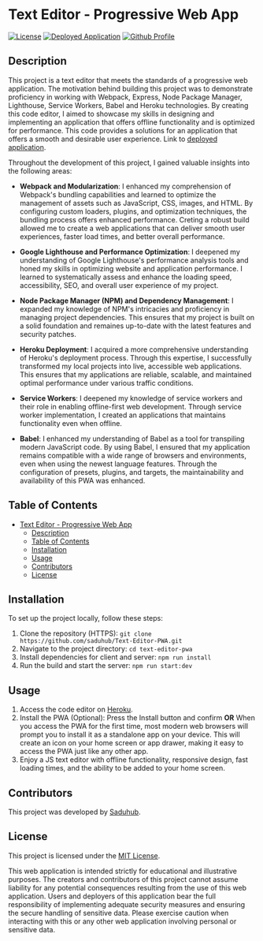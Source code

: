 # Text Editor - Progressive Web App
[![License](https://img.shields.io/badge/License-MIT-green.svg)](https://opensource.org/license/mit/)
[![Deployed Application](https://img.shields.io/badge/Heroku-Deployed_Application-purple?logo=heroku)](https://jate-js-793743c34898.herokuapp.com/)
[![Github Profile](https://img.shields.io/badge/GitHub-Saduhub-blue?logo=github)](https://github.com/saduhub)

## Description

This project is a text editor that meets the standards of a progressive web application. The motivation behind building this project was to demonstrate proficiency in working with Webpack, Express, Node Package Manager, Lighthouse, Service Workers, Babel and Heroku technologies. By creating this code editor, I aimed to showcase my skills in designing and implementing an application that offers offline functionality and is optimized for performance. This code provides a solutions for an application that offers a smooth and desirable user experience. Link to [deployed application](https://jate-js-793743c34898.herokuapp.com/).

Throughout the development of this project, I gained valuable insights into the following areas:

- **Webpack and Modularization**: I enhanced my comprehension of Webpack's bundling capabilities and learned to optimize the management of assets such as JavaScript, CSS, images, and HTML. By configuring custom loaders, plugins, and optimization techniques, the bundling process offers enhanced performance. Creting a robust build allowed me to create a web applications that can deliver smooth user experiences, faster load times, and better overall performance.
  
- **Google Lighthouse and Performance Optimization**: I deepened my understanding of Google Lighthouse's performance analysis tools and honed my skills in optimizing website and application performance. I learned to systematically assess and enhance the loading speed, accessibility, SEO, and overall user experience of my project. 
  
- **Node Package Manager (NPM) and Dependency Management**: I expanded my knowledge of NPM's intricacies and proficiency in managing project dependencies. This ensures that my project is built on a solid foundation and remaines up-to-date with the latest features and security patches.
  
- **Heroku Deployment**: I acquired a more comprehensive understanding of Heroku's deployment process. Through this expertise, I successfully transformed my local projects into live, accessible web applications. This ensures that my applications are reliable, scalable, and maintained optimal performance under various traffic conditions.
  
- **Service Workers**: I deepened my knowledge of service workers and their role in enabling offline-first web development. Through service worker implementation, I created an applications that maintains functionality even when offline. 
  
- **Babel**: I enhanced my understanding of Babel as a tool for transpiling modern JavaScript code. By using Babel, I ensured that my application remains compatible with a wide range of browsers and environments, even when using the newest language features. Through the configuration of presets, plugins, and targets, the maintainability and availability of this PWA was enhanced.

## Table of Contents

- [Text Editor - Progressive Web App](#text-editor---progressive-web-app)
  - [Description](#description)
  - [Table of Contents](#table-of-contents)
  - [Installation](#installation)
  - [Usage](#usage)
  - [Contributors](#contributors)
  - [License](#license)

## Installation

To set up the project locally, follow these steps:

1. Clone the repository (HTTPS): `git clone https://github.com/saduhub/Text-Editor-PWA.git`
2. Navigate to the project directory: `cd text-editor-pwa`
3. Install dependencies for client and server: `npm run install`
4. Run the build and start the server: `npm run start:dev`

## Usage

1. Access the code editor on [Heroku](https://jate-js-793743c34898.herokuapp.com/).
2. Install the PWA (Optional): Press the Install button and confirm **OR** When you access the PWA for the first time, most modern web browsers will prompt you to install it as a standalone app on your device. This will create an icon on your home screen or app drawer, making it easy to access the PWA just like any other app.
3. Enjoy a JS text editor with offline functionality, responsive design, fast loading times, and the ability to be added to your home screen.

## Contributors

This project was developed by [Saduhub](https://github.com/saduhub).

## License

This project is licensed under the [MIT License](https://opensource.org/license/mit/).

This web application is intended strictly for educational and illustrative purposes. The creators and contributors of this project cannot assume liability for any potential consequences resulting from the use of this web application.
Users and deployers of this application bear the full responsibility of implementing adequate security measures and ensuring the secure handling of sensitive data. Please exercise caution when interacting with this or any other web application involving personal or sensitive data. 
